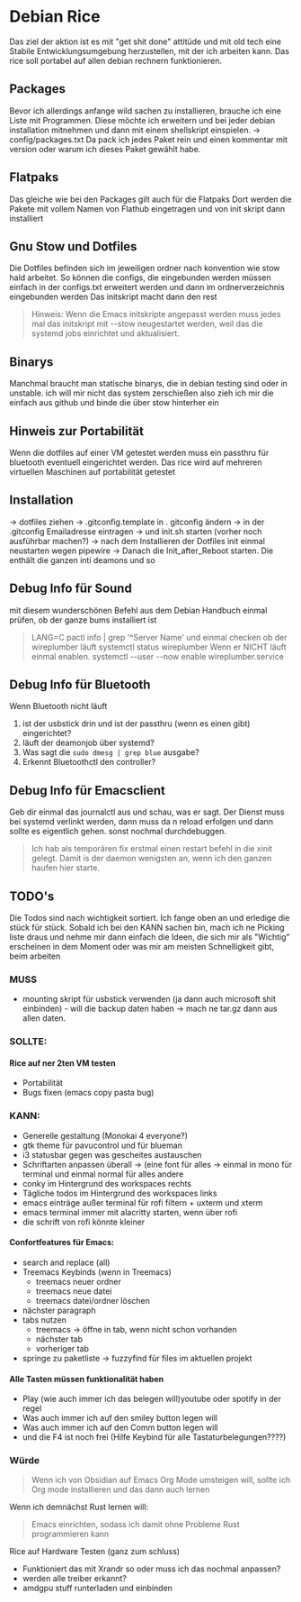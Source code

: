# Debian Rice
Das ziel der aktion ist es mit "get shit done" attitüde und mit old tech
eine Stabile Entwicklungsumgebung herzustellen, mit der ich arbeiten kann.
Das rice soll portabel auf allen debian rechnern funktionieren.

## Packages
Bevor ich allerdings anfange wild sachen zu installieren, brauche ich eine Liste mit Programmen.
Diese möchte ich erweitern und bei jeder debian installation mitnehmen und dann mit einem shellskript einspielen.
-> config/packages.txt
Da pack ich jedes Paket rein und einen kommentar mit version oder warum
ich dieses Paket gewählt habe.

## Flatpaks
Das gleiche wie bei den Packages gilt auch für die Flatpaks
Dort werden die Pakete mit vollem Namen von Flathub eingetragen und von init skript dann installiert

## Gnu Stow und Dotfiles
Die Dotfiles befinden sich im jeweiligen ordner nach konvention wie stow hald arbeitet.
So können die configs, die eingebunden werden müssen einfach in der configs.txt erweitert werden
und dann im ordnerverzeichnis eingebunden werden
Das initskript macht dann den rest

> Hinweis: Wenn die Emacs initskripte angepasst werden 
> muss jedes mal das initskript mit --stow neugestartet werden,
> weil das die systemd jobs einrichtet und aktualisiert.

## Binarys
Manchmal braucht man statische binarys, die in debian testing sind oder in unstable.
ich will mir nicht das system zerschießen also zieh ich mir die einfach aus github
und binde die über stow hinterher ein

## Hinweis zur Portabilität
Wenn die dotfiles auf einer VM getestet werden muss ein passthru für bluetooth 
eventuell eingerichtet werden. Das rice wird auf mehreren virtuellen Maschinen auf 
portabilität getestet

## Installation
-> dotfiles ziehen
-> .gitconfig.template in . gitconfig ändern
-> in der .gitconfig Emailadresse eintragen
-> und init.sh starten (vorher noch ausführbar machen?)
-> nach dem Installieren der Dotfiles init einmal neustarten wegen pipewire
-> Danach die Init_after_Reboot starten. Die enthält die ganzen inti deamons und so

## Debug Info für Sound
mit diesem wunderschönen Befehl aus dem Debian Handbuch einmal prüfen, ob der ganze bums installiert ist
> LANG=C pactl info | grep '^Server Name'
und einmal checken ob der wireplumber läuft
> systemctl status wireplumber
> Wenn er NICHT läuft einmal enablen.
> systemctl --user --now enable wireplumber.service

## Debug Info für Bluetooth
Wenn Bluetooth nicht läuft 
1) ist der usbstick drin und ist der passthru (wenn es einen gibt) eingerichtet?
2) läuft der deamonjob über systemd? 
3) Was sagt die `sudo dmesg | grep blue` ausgabe?
4) Erkennt Bluetoothctl den controller?

## Debug Info für Emacsclient
Geb dir einmal das journalctl aus und schau, was er sagt.
Der Dienst muss bei systemd verlinkt werden, dann muss da n reload erfolgen
und dann sollte es eigentlich gehen. sonst nochmal durchdebuggen.
> Ich hab als temporären fix erstmal einen restart befehl in die xinit gelegt. 
> Damit is der daemon wenigsten an, wenn ich den ganzen haufen hier starte.

## TODO's
Die Todos sind nach wichtigkeit sortiert.
Ich fange oben an und erledige die stück für stück.
Sobald ich bei den KANN sachen bin, mach ich ne Picking liste draus und nehme mir dann einfach
die Ideen, die sich mir als "Wichtig" erscheinen in dem Moment oder was mir am meisten Schnelligkeit gibt,
beim arbeiten

### MUSS
- mounting skript für usbstick verwenden (ja dann auch microsoft shit einbinden) - will die backup daten haben
  -> mach ne tar.gz dann aus allen daten.
  
### SOLLTE:

#### Rice auf ner 2ten VM testen
- Portabilität
- Bugs fixen (emacs copy pasta bug)

### KANN:
- Generelle gestaltung (Monokai 4 everyone?)
- gtk theme für pavucontrol und für blueman
- i3 statusbar gegen was gescheites austauschen
- Schriftarten anpassen überall 
  -> (eine font für alles -> einmal in mono für terminal und einmal normal für alles andere
- conky im Hintergrund des workspaces rechts
- Tägliche  todos im Hintergrund des workspaces links
- emacs einträge außer terminal für rofi filtern + uxterm und xterm
- emacs terminal immer mit alacritty starten, wenn über rofi
- die schrift von rofi könnte kleiner 

#### Confortfeatures für Emacs:
- search and replace (all)
- Treemacs Keybinds (wenn in Treemacs)
   - treemacs neuer ordner
   - treemacs neue datei
   - treemacs datei/ordner löschen
- nächster paragraph
- tabs nutzen
  - treemacs -> öffne in tab, wenn nicht schon vorhanden
  - nächster tab
  - vorheriger tab
- springe zu paketliste
-> fuzzyfind für files im aktuellen projekt 

#### Alle Tasten müssen funktionalität haben
  - Play (wie auch immer ich das belegen will)youtube oder spotify in der regel
  - Was auch immer ich auf den smiley button legen will
  - Was auch immer ich auf den Comm button legen will
  - und die F4 ist noch frei (Hilfe Keybind für alle Tastaturbelegungen????)

### Würde
> Wenn ich von Obsidian auf Emacs Org Mode umsteigen will, sollte ich 
> Org mode installieren und das dann auch lernen

Wenn ich demnächst Rust lernen will:
> Emacs einrichten, sodass ich damit ohne Probleme Rust programmieren kann

 Rice auf Hardware Testen (ganz zum schluss)
- Funktioniert das mit Xrandr so oder muss ich das nochmal anpassen?
- werden alle treiber erkannt?
- amdgpu stuff runterladen und einbinden

